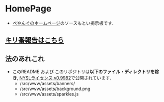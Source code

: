 # HomePage

+ [ぺやんぐのホームページ](https://peya.tokyo)のソースもとい掲示板です.

## [キリ番報告はこちら](https://github.com/PeyaPeyaPeyang/HomePage/issues)

## 法のあれこれ
+ このREADME および このリポジトリは**以下のファイル・ディレクトリを除き**, [NYSLライセンス v0.9982](LICENSE)で公開されています.
  + /src/www/assets/banners/
  + /src/www/assets/background.png
  + /src/www/assets/sparkles.js

